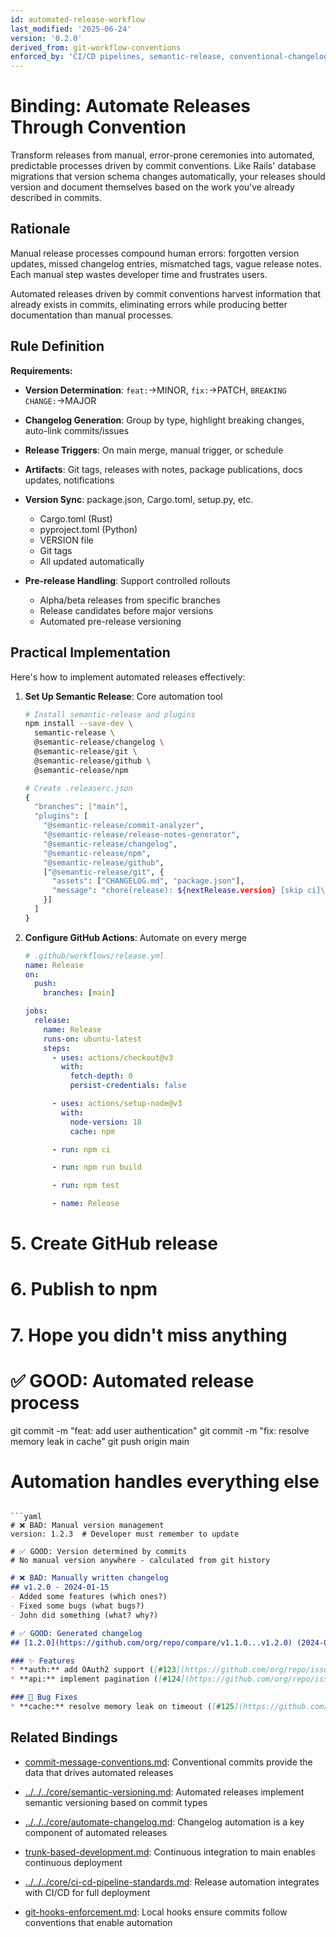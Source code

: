 ```yaml
---
id: automated-release-workflow
last_modified: '2025-06-24'
version: '0.2.0'
derived_from: git-workflow-conventions
enforced_by: 'CI/CD pipelines, semantic-release, conventional-changelog, git tags'
---
```

# Binding: Automate Releases Through Convention

Transform releases from manual, error-prone ceremonies into automated, predictable processes driven by commit conventions. Like Rails' database migrations that version schema changes automatically, your releases should version and document themselves based on the work you've already described in commits.

## Rationale

Manual release processes compound human errors: forgotten version updates, missed changelog entries, mismatched tags, vague release notes. Each manual step wastes developer time and frustrates users.

Automated releases driven by commit conventions harvest information that already exists in commits, eliminating errors while producing better documentation than manual processes.

## Rule Definition

**Requirements:**

- **Version Determination**: `feat:`→MINOR, `fix:`→PATCH, `BREAKING CHANGE:`→MAJOR
- **Changelog Generation**: Group by type, highlight breaking changes, auto-link commits/issues
- **Release Triggers**: On main merge, manual trigger, or schedule
- **Artifacts**: Git tags, releases with notes, package publications, docs updates, notifications
- **Version Sync**: package.json, Cargo.toml, setup.py, etc.
  - Cargo.toml (Rust)
  - pyproject.toml (Python)
  - VERSION file
  - Git tags
  - All updated automatically

- **Pre-release Handling**: Support controlled rollouts
  - Alpha/beta releases from specific branches
  - Release candidates before major versions
  - Automated pre-release versioning

## Practical Implementation

Here's how to implement automated releases effectively:

1. **Set Up Semantic Release**: Core automation tool

   ```bash
   # Install semantic-release and plugins
   npm install --save-dev \
     semantic-release \
     @semantic-release/changelog \
     @semantic-release/git \
     @semantic-release/github \
     @semantic-release/npm

   # Create .releaserc.json
   {
     "branches": ["main"],
     "plugins": [
       "@semantic-release/commit-analyzer",
       "@semantic-release/release-notes-generator",
       "@semantic-release/changelog",
       "@semantic-release/npm",
       "@semantic-release/github",
       ["@semantic-release/git", {
         "assets": ["CHANGELOG.md", "package.json"],
         "message": "chore(release): ${nextRelease.version} [skip ci]\n\n${nextRelease.notes}"
       }]
     ]
   }
   ```

2. **Configure GitHub Actions**: Automate on every merge

   ```yaml
   # .github/workflows/release.yml
   name: Release
   on:
     push:
       branches: [main]

   jobs:
     release:
       name: Release
       runs-on: ubuntu-latest
       steps:
         - uses: actions/checkout@v3
           with:
             fetch-depth: 0
             persist-credentials: false

         - uses: actions/setup-node@v3
           with:
             node-version: 18
             cache: npm

         - run: npm ci

         - run: npm run build

         - run: npm test

         - name: Release
# 5. Create GitHub release
# 6. Publish to npm
# 7. Hope you didn't miss anything

# ✅ GOOD: Automated release process
git commit -m "feat: add user authentication"
git commit -m "fix: resolve memory leak in cache"
git push origin main
# Automation handles everything else
```

```yaml
# ❌ BAD: Manual version management
version: 1.2.3  # Developer must remember to update

# ✅ GOOD: Version determined by commits
# No manual version anywhere - calculated from git history
```

```markdown
# ❌ BAD: Manually written changelog
## v1.2.0 - 2024-01-15
- Added some features (which ones?)
- Fixed some bugs (what bugs?)
- John did something (what? why?)

# ✅ GOOD: Generated changelog
## [1.2.0](https://github.com/org/repo/compare/v1.1.0...v1.2.0) (2024-01-15)

### ✨ Features
* **auth:** add OAuth2 support ([#123](https://github.com/org/repo/issues/123)) ([a1b2c3d](https://github.com/org/repo/commit/a1b2c3d))
* **api:** implement pagination ([#124](https://github.com/org/repo/issues/124)) ([d4e5f6g](https://github.com/org/repo/commit/d4e5f6g))

### 🐛 Bug Fixes
* **cache:** resolve memory leak on timeout ([#125](https://github.com/org/repo/issues/125)) ([h7i8j9k](https://github.com/org/repo/commit/h7i8j9k))
```

## Related Bindings

- [commit-message-conventions.md](commit-message-conventions.md): Conventional commits provide the data that drives automated releases

- [../../../core/semantic-versioning.md](../../../core/semantic-versioning.md): Automated releases implement semantic versioning based on commit types

- [../../../core/automate-changelog.md](../../../core/automate-changelog.md): Changelog automation is a key component of automated releases

- [trunk-based-development.md](trunk-based-development.md): Continuous integration to main enables continuous deployment

- [../../../core/ci-cd-pipeline-standards.md](../../../core/ci-cd-pipeline-standards.md): Release automation integrates with CI/CD for full deployment

- [git-hooks-enforcement.md](git-hooks-enforcement.md): Local hooks ensure commits follow conventions that enable automation
